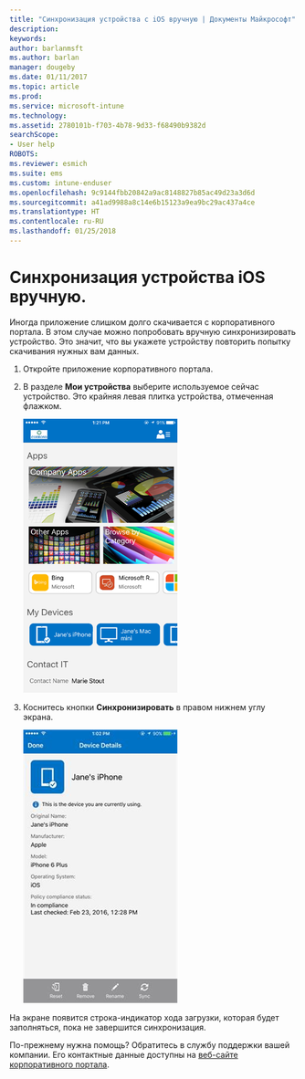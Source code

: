 ```yaml
---
title: "Синхронизация устройства с iOS вручную | Документы Майкрософт"
description: 
keywords: 
author: barlanmsft
ms.author: barlan
manager: dougeby
ms.date: 01/11/2017
ms.topic: article
ms.prod: 
ms.service: microsoft-intune
ms.technology: 
ms.assetid: 2780101b-f703-4b78-9d33-f68490b9382d
searchScope:
- User help
ROBOTS: 
ms.reviewer: esmich
ms.suite: ems
ms.custom: intune-enduser
ms.openlocfilehash: 9c9144fbb20842a9ac8148827b85ac49d23a3d6d
ms.sourcegitcommit: a41ad9988a8c14e6b15123a9ea9bc29ac437a4ce
ms.translationtype: HT
ms.contentlocale: ru-RU
ms.lasthandoff: 01/25/2018
---
```

# <a name="sync-your-ios-device-manually"></a>Синхронизация устройства iOS вручную.

Иногда приложение слишком долго скачивается с корпоративного портала. В этом случае можно попробовать вручную синхронизировать устройство. Это значит, что вы укажете устройству повторить попытку скачивания нужных вам данных.

1. Откройте приложение корпоративного портала.

2. В разделе **Мои устройства** выберите используемое сейчас устройство. Это крайняя левая плитка устройства, отмеченная флажком.

    ![Экран устройства с разделом "Мои устройства"](./media/ios-sync-1-comp-portal-apps.png)

3. Коснитесь кнопки **Синхронизировать** в правом нижнем углу экрана.

    ![Сведения об устройстве и кнопка "Синхронизация"](./media/ios-sync-2-sync-button.png)

На экране появится строка-индикатор хода загрузки, которая будет заполняться, пока не завершится синхронизация.

По-прежнему нужна помощь? Обратитесь в службу поддержки вашей компании. Его контактные данные доступны на [веб-сайте корпоративного портала](https://portal.manage.microsoft.com#HelpDeskDialog).
